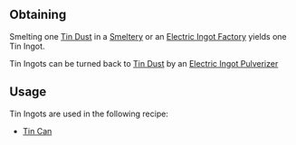 
## Obtaining
Smelting one [Tin Dust](https://github.com/TheBusyBiscuit/Slimefun4/wiki/Tin-Dust) in a [Smeltery](https://github.com/TheBusyBiscuit/Slimefun4/wiki/Smeltery) or an [Electric Ingot Factory](https://github.com/TheBusyBiscuit/Slimefun4/wiki/Electric-Ingot-Factory) yields one Tin Ingot.<br>

Tin Ingots can be turned back to [Tin Dust](https://github.com/TheBusyBiscuit/Slimefun4/wiki/Tin-Dust) by an [Electric Ingot Pulverizer](https://github.com/TheBusyBiscuit/Slimefun4/wiki/Electric-Ingot-Pulverizer)

## Usage
Tin Ingots are used in the following recipe:
* [Tin Can](https://github.com/TheBusyBiscuit/Slimefun4/wiki/Tin-Can)

